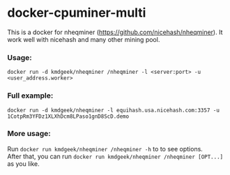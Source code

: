 # docker-cpuminer-multi  
This is a docker for nheqminer (<https://github.com/nicehash/nheqminer>). It work well with nicehash and many other mining pool.

### Usage:  
    docker run -d kmdgeek/nheqminer /nheqminer -l <server:port> -u <user_address.worker>  

### Full example:  
    docker run -d kmdgeek/nheqminer -l equihash.usa.nicehash.com:3357 -u 1CotpRm3YFDz1XLXhDcm8LPaso1gnD8ScD.demo  

### More usage:  
Run `docker run kmdgeek/nheqminer /nheqminer -h` to to see options.  
After that, you can run `docker run kmdgeek/nheqminer /nheqminer [OPT...]` as you like.
